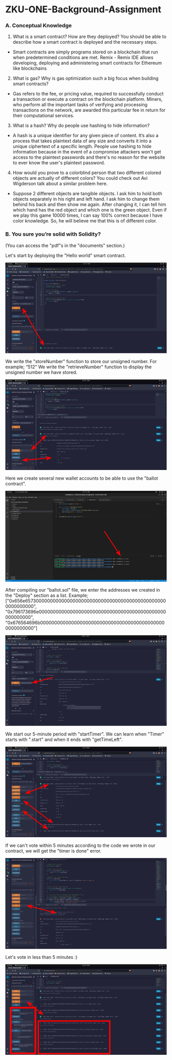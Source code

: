 # ZKU-ONE-Background-Assignment

### A. Conceptual Knowledge
1. What is a smart contract? How are they deployed? You should be able to describe how a smart contract is deployed and the necessary steps. 
 - Smart contracts are simply programs stored on a blockchain that run when predetermined conditions are met. Remix - Remix IDE allows developing,       deploying and administering smart contracts for Ethereum like blockchains
2. What is gas? Why is gas optimization such a big focus when building smart contracts?
 - Gas refers to the fee, or pricing value, required to successfully conduct a transaction or execute a contract on the blockchain platform. Miners, who perform all the important tasks of verifying and processing transactions on the network, are awarded this particular fee in return for their computational services.
3. What is a hash? Why do people use hashing to hide information?
 - A hash is a unique identifier for any given piece of content. It’s also a process that takes plaintext data of any size and converts it into a unique ciphertext of a specific length. People use hashing to hide information because in the event of a compromise attackers won't get access to the plaintext passwords and there's no reason for the website to ever know the user's plaintext password.
4. How would you prove to a colorblind person that two different colored objects are actually of different colors? You could check out Avi Wigderson talk about a similar problem here. 
 - Suppose 2 different objects are tangible objects. I ask him to hold both objects separately in his right and left hand. I ask him to change them behind his back and then show me again. After changing it, I can tell him which hand has the red object and which one is the green object. Even if we play this game 10000 times, I can say 100% correct because I have color knowledge. So, he will believe me that this is of different color.

### B. You sure you’re solid with Solidity?

(You can access the "pdf"s in the "documents" section.)

Let's start by deploying the "Hello world" smart contract.

![image 1](images/image_1.png)

We write the "storeNumber" function to store our unsigned number. For example; “512”
We write the "retrieveNumber" function to display the unsigned number we have stored.

![image 2](images/image_2.png)

Here we create several new wallet accounts to be able to use the "ballot contract".

![image 3](images/image_3.png)

After compiling our "ballot.sol" file, we enter the addresses we created in the "Deploy" section as a list.
Example;
["0x656e657300000000000000000000000000000000000000000000000000000000", "0x796173696e000000000000000000000000000000000000000000000000000000", "0x676564696b000000000000000000000000000000000000000000000000000000"]

![image 4](images/image_4.png)

We start our 5-minute period with "startTimer". We can learn when "Timer" starts with ".start" and when it ends with "getTimeLeft".

![image 5](images/image_5.png)

If we can't vote within 5 minutes according to the code we wrote in our contract, we will get the "timer is done" error.

![image 6](images/image_6.png)

Let's vote in less than 5 minutes :)

![image 7](images/image_7.png)
